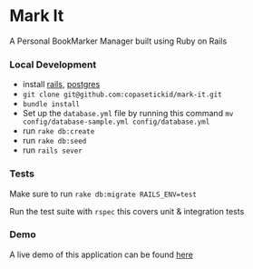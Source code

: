 Mark It
===========

A Personal BookMarker Manager built using Ruby on Rails

### Local Development 

- install [rails](), [postgres]()
- `git clone git@github.com:copasetickid/mark-it.git`
- `bundle install`
- Set up the `database.yml` file by running this command `mv config/database-sample.yml config/database.yml`
- run `rake db:create`
- run `rake db:seed`
- run `rails sever`


### Tests

Make sure to run `rake db:migrate RAILS_ENV=test`

Run the test suite with `rspec` this covers unit & integration tests

### Demo
A live demo of this application can be found [here](https://markit-manager.herokuapp.com)